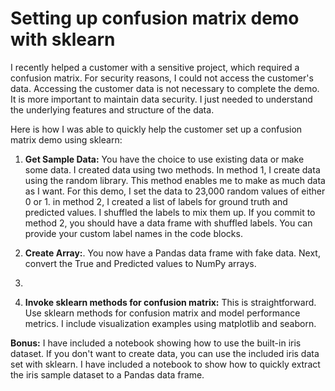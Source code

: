 # Setting up confusion matrix demo with sklearn
I recently helped a customer with a sensitive project, which required a confusion matrix. For security reasons, I could not access the customer's data. Accessing the customer data is not necessary to complete the demo. It is more important to maintain data security. I just needed to understand the underlying features and structure of the data. 

Here is how I was able to quickly help the customer set up a confusion matrix demo using sklearn:

1. **Get Sample Data:** You have the choice to use existing data or make some data.  I created data using two methods.  In method 1, I create data using the random library.  This method enables me to make as much data as I want.  For this demo, I set the data to 23,000 random values of either 0 or 1. in method 2, I created a list of labels for ground truth and predicted values.  I shuffled the labels to mix them up.  If you commit to method 2, you should have a data frame with shuffled labels. You can provide your custom label names in the code blocks.

2. **Create Array:**. You now have a Pandas data frame with fake data.  Next, convert the True and Predicted values to NumPy arrays.  
3. 
4. **Invoke sklearn methods for confusion matrix:** This is straightforward.  Use sklearn methods for confusion matrix and model performance metrics.  I include visualization examples using matplotlib and seaborn.

**Bonus:** I have included a notebook showing how to use the built-in iris dataset. If you don't want to create data, you can use the included iris data set with sklearn. I have included a notebook to show how to quickly extract the iris sample dataset to a Pandas data frame.
